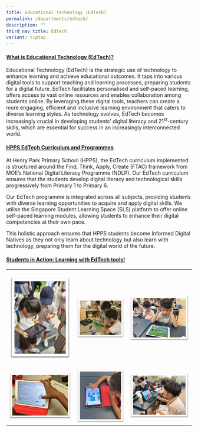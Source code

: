 ```yaml
---
title: Educational Technology (EdTech)
permalink: /departments/edtech/
description: ""
third_nav_title: EdTech
variant: tiptap
---
```

<h4><strong><u>What is Educational Technology (EdTech)?</u></strong></h4>
<p>Educational Technology (EdTech) is the strategic use of technology to
enhance learning and achieve educational outcomes. It taps into various
digital tools to support teaching and learning processes, preparing students
for a digital future. EdTech facilitates personalised and self-paced learning,
offers access to vast online resources and enables collaboration among
students online. By leveraging these digital tools, teachers can create
a more engaging, efficient and inclusive learning environment that caters
to diverse learning styles. As technology evolves, EdTech becomes increasingly
crucial in developing students’ digital literacy and 21<sup>st</sup>-century
skills, which are essential for success in an increasingly interconnected
world.&nbsp;</p>
<h4><strong><u>HPPS EdTech Curriculum and Programmes</u></strong></h4>
<p>At Henry Park Primary School (HPPS), the EdTech curriculum implemented
is structured around the Find, Think, Apply, Create (FTAC) framework from
MOE’s National Digital Literacy Programme (NDLP). Our EdTech curriculum
ensures that the students develop digital literacy and technological skills
progressively from Primary 1 to Primary 6.</p>
<p>Our EdTech programme is integrated across all subjects, providing students
with diverse learning opportunities to acquire and apply digital skills.
We utilise the Singapore Student Learning Space (SLS) platform to offer
online self-paced learning modules, allowing students to enhance their
digital competencies at their own pace.</p>
<p>This holistic approach ensures that HPPS students become Informed Digital
Natives as they not only learn about technology but also learn with technology,
preparing them for the digital world of the future.</p>
<h4><strong><u>Students in Action: Learning with EdTech tools!</u></strong></h4>
<p></p>
<table style="minWidth: 75px">
<colgroup>
<col>
<col>
<col>
</colgroup>
<tbody>
<tr>
<th rowspan="1" colspan="1">
<p></p>
<div class="isomer-image-wrapper">
<img style="width: 100%" height="auto" width="100%" alt="" src="/images/EdTech1.png">
</div>
</th>
<th rowspan="1" colspan="1">
<p></p>
<div class="isomer-image-wrapper">
<img style="width: 100%" height="auto" width="100%" alt="" src="/images/EdTech2.png">
</div>
</th>
<th rowspan="1" colspan="1">
<p></p>
<div class="isomer-image-wrapper">
<img style="width: 100%;" height="auto" width="100%" alt="" src="/images/EdTech3.jpg">
</div>
</th>
</tr>
<tr>
<td rowspan="1" colspan="1">
<p></p>
<div class="isomer-image-wrapper">
<img style="width: 100%" height="auto" width="100%" alt="" src="/images/EdTech4.jpg">
</div>
</td>
<td rowspan="1" colspan="1">
<p></p>
<div class="isomer-image-wrapper">
<img style="width: 100%" height="auto" width="100%" alt="" src="/images/EdTech5.jpg">
</div>
</td>
<td rowspan="1" colspan="1">
<p></p>
<div class="isomer-image-wrapper">
<img style="width: 100%" height="auto" width="100%" alt="" src="/images/EdTech6.jpg">
</div>
</td>
</tr>
</tbody>
</table>
<p></p>
<p></p>
<p></p>